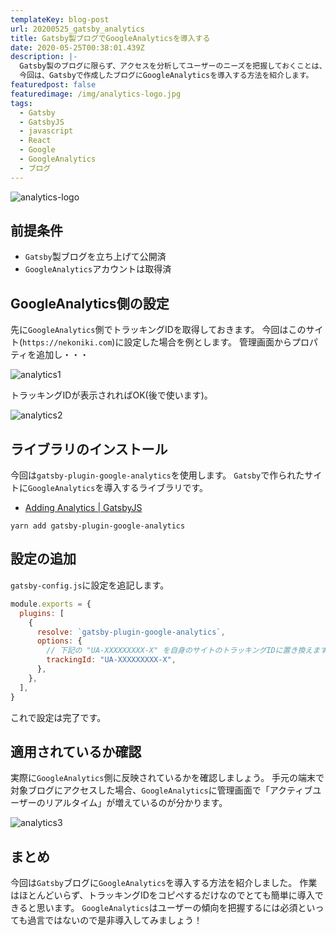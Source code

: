 ```yaml
---
templateKey: blog-post
url: 20200525_gatsby_analytics
title: Gatsby製ブログでGoogleAnalyticsを導入する
date: 2020-05-25T00:38:01.439Z
description: |-
  Gatsby製のブログに限らず、アクセスを分析してユーザーのニーズを把握しておくことは、有益なブログを作る上で欠かせない作業です。
  今回は、Gatsbyで作成したブログにGoogleAnalyticsを導入する方法を紹介します。
featuredpost: false
featuredimage: /img/analytics-logo.jpg
tags:
  - Gatsby
  - GatsbyJS
  - javascript
  - React
  - Google
  - GoogleAnalytics
  - ブログ
---
```

![analytics-logo](/img/analytics-logo.jpg "analytics-logo")

## 前提条件
- `Gatsby`製ブログを立ち上げて公開済
- `GoogleAnalytics`アカウントは取得済

## GoogleAnalytics側の設定
先に`GoogleAnalytics`側でトラッキングIDを取得しておきます。
今回はこのサイト(`https://nekoniki.com`)に設定した場合を例とします。
管理画面からプロパティを追加し・・・

![analytics1](/img/analytics1.png "analytics1")

トラッキングIDが表示されればOK(後で使います)。

![analytics2](/img/analytics2.png "analytics2")

## ライブラリのインストール
今回は`gatsby-plugin-google-analytics`を使用します。
`Gatsby`で作られたサイトに`GoogleAnalytics`を導入するライブラリです。
- [Adding Analytics | GatsbyJS](https://www.gatsbyjs.org/docs/adding-analytics/)

```shell
yarn add gatsby-plugin-google-analytics
```

## 設定の追加
`gatsby-config.js`に設定を追記します。

```javascript:title=gatsby.js
module.exports = {
  plugins: [
    {
      resolve: `gatsby-plugin-google-analytics`,
      options: {
        // 下記の "UA-XXXXXXXXX-X" を自身のサイトのトラッキングIDに置き換えます。
        trackingId: "UA-XXXXXXXXX-X",
      },
    },
  ],
}
```

これで設定は完了です。

## 適用されているか確認

実際に`GoogleAnalytics`側に反映されているかを確認しましょう。
手元の端末で対象ブログにアクセスした場合、`GoogleAnalytics`に管理画面で「アクティブユーザーのリアルタイム」が増えているのが分かります。

![analytics3](/img/analytics3.png "analytics3")

## まとめ
今回は`Gatsby`ブログに`GoogleAnalytics`を導入する方法を紹介しました。
作業はほとんどいらず、トラッキングIDをコピペするだけなのでとても簡単に導入できると思います。
`GoogleAnalytics`はユーザーの傾向を把握するには必須といっても過言ではないので是非導入してみましょう！